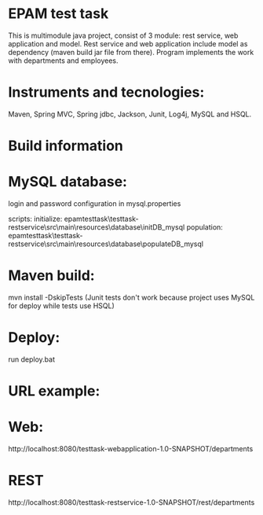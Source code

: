 # EPAM test task

This is multimodule java project, consist of 3 module: rest service, web application and model. Rest service and web application include model as dependency (maven build jar file from there). Program implements the work with departments and employees.

# Instruments and tecnologies:
Maven, Spring MVC, Spring jdbc, Jackson, Junit, Log4j, MySQL and HSQL.

# Build information

# MySQL database:
  login and password configuration in mysql.properties
  
  scripts:
  initialize: epamtesttask\testtask-restservice\src\main\resources\database\initDB_mysql
  population: epamtesttask\testtask-restservice\src\main\resources\database\populateDB_mysql
  
# Maven build:
mvn install -DskipTests (Junit tests don't work because project uses MySQL for deploy while tests use HSQL)

# Deploy:
run deploy.bat

# URL example:
# Web:
http://localhost:8080/testtask-webapplication-1.0-SNAPSHOT/departments

# REST
 http://localhost:8080/testtask-restservice-1.0-SNAPSHOT/rest/departments









